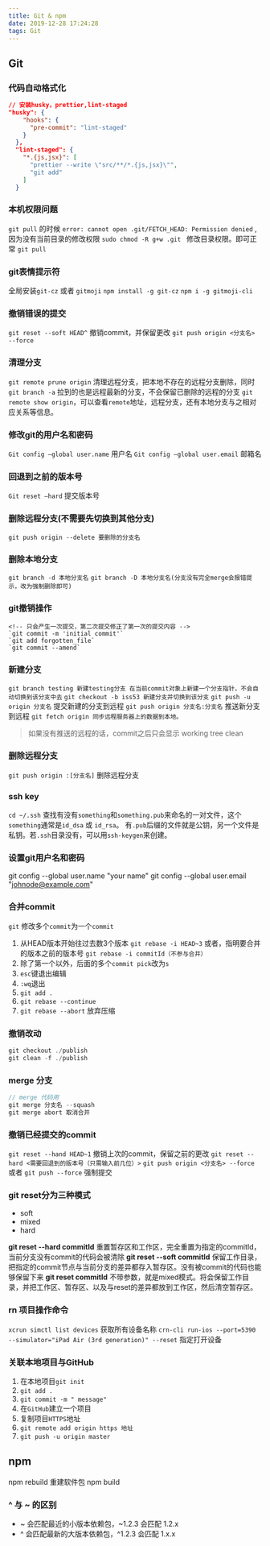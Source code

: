 ```yaml
---
title: Git & npm
date: 2019-12-28 17:24:28
tags: Git
---
```


## Git 
### 代码自动格式化
```json
// 安装husky，prettier,lint-staged
"husky": {
    "hooks": {
      "pre-commit": "lint-staged"
    }
  },
  "lint-staged": {
    "*.{js,jsx}": [
      "prettier --write \"src/**/*.{js,jsx}\"",
      "git add"
    ]
  }
```
<!-- more -->

### 本机权限问题
`git pull` 的时候 ` error: cannot open .git/FETCH_HEAD: Permission denied ` ,因为没有当前目录的修改权限
`sudo chmod -R g+w .git ` 修改目录权限。即可正常 `git pull`


### git表情提示符
全局安装`git-cz` 或者 `gitmoji`
`npm install -g git-cz` 
`npm i -g gitmoji-cli`


### 撤销错误的提交
`git reset --soft HEAD^` 撤销commit，并保留更改
`git push origin <分支名> --force`

### 清理分支
`git remote prune origin` 清理远程分支，把本地不存在的远程分支删除，同时`git branch -a` 拉到的也是远程最新的分支，不会保留已删除的远程的分支
`git remote show origin`，可以查看`remote`地址，远程分支，还有本地分支与之相对应关系等信息。

### 修改git的用户名和密码
`Git config –global user.name` 用户名
`Git config –global user.email` 邮箱名


### 回退到之前的版本号
`Git reset –hard` 提交版本号


### 删除远程分支(不需要先切换到其他分支)
`git push origin --delete 要删除的分支名` 

### 删除本地分支
`git branch -d 本地分支名`
`git branch -D 本地分支名(分支没有完全merge会报错提示，改为强制删除即可)`

### git撤销操作
```
<!-- 只会产生一次提交，第二次提交修正了第一次的提交内容 -->
`git commit -m 'initial commit'`
`git add forgotten_file`
`git commit --amend`
```


### 新建分支
`git branch testing 新建testing分支 在当前commit对象上新建一个分支指针，不会自动切换到该分支中去`
`git checkout -b iss53 新建分支并切换到该分支`
`git push -u origin 分支名` 提交新建的分支到远程
`git push origin 分支名:分支名` 推送新分支到远程
`git fetch origin 同步远程服务器上的数据到本地。`
> 如果没有推送的远程的话，commit之后只会显示 working tree clean


### 删除远程分支
`git push origin :[分支名]` 删除远程分支

<!--SSH公钥默认存储在账户的主目录下的~/.ssh目录 -->
### ssh key
`cd ~/.ssh`
查找有没有`something`和`something.pub`来命名的一对文件，这个`something`通常是`id_dsa` 或 `id_rsa`。
有`.pub`后缀的文件就是公钥，另一个文件是私钥。若`.ssh`目录没有，可以用`ssh-keygen`来创建。



### 设置git用户名和密码
git config --global user.name "your name"
git config --global user.email "johnode@example.com"


### 合并commit
`git` 修改多个`commit`为一个`commit`
1. 从HEAD版本开始往过去数3个版本 `git rebase -i HEAD~3` 
或者，指明要合并的版本之前的版本号 `git rebase -i commitId（不参与合并）`
2. 除了第一个以外，后面的多个`commit pick`改为`s`
3. `esc`键退出编辑
4. `:wq`退出
5. `git add .`
6. `git rebase --continue` 
7. `git rebase --abort` 放弃压缩




### 撤销改动
```js
git checkout ./publish
git clean -f ./publish
```

### merge 分支
```js
// merge 代码用
git merge 分支名 --squash
git merge abort 取消合并
```


### 撤销已经提交的commit
`git reset --hand HEAD~1` 撤销上次的commit，保留之前的更改
`git reset --hard <需要回退到的版本号（只需输入前几位）>`
`git push origin <分支名> --force` 或者 `git push --force` 强制提交


### git reset分为三种模式
- soft 
- mixed 
- hard

**git reset --hard commitId**
重置暂存区和工作区，完全重置为指定的commitId，当前分支没有commit的代码会被清除
**git reset --soft commitId**
保留工作目录，把指定的commit节点与当前分支的差异都存入暂存区。没有被commit的代码也能够保留下来
**git reset commitId**
不带参数，就是mixed模式。将会保留工作目录，并把工作区、暂存区、以及与reset的差异都放到工作区，然后清空暂存区。

### rn 项目操作命令
`xcrun simctl list devices`  获取所有设备名称
`crn-cli run-ios --port=5390 --simulator="iPad Air (3rd generation)" --reset`  指定打开设备


### 关联本地项目与GitHub

1. 在本地项目`git init`
2. `git add .`
3. `git commit -m " message"`
4. 在`GitHub`建立一个项目
5. 复制项目`HTTPS`地址
6. `git remote add origin https 地址`
7. `git push -u origin master`





## npm
npm rebuild  重建软件包
npm build
 ### ^ 与 ~ 的区别
  - ~ 会匹配最近的小版本依赖包，~1.2.3 会匹配 1.2.x 
  - ^ 会匹配最新的大版本依赖包，^1.2.3 会匹配 1.x.x